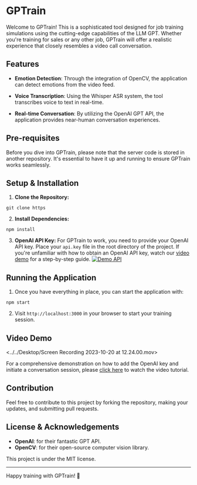 # GPTrain

Welcome to GPTrain! This is a sophisticated tool designed for job training simulations using the cutting-edge capabilities of the LLM GPT. Whether you're training for sales or any other job, GPTrain will offer a realistic experience that closely resembles a video call conversation.

## Features

- **Emotion Detection**: Through the integration of OpenCV, the application can detect emotions from the video feed.
  
- **Voice Transcription**: Using the Whisper ASR system, the tool transcribes voice to text in real-time.
  
- **Real-time Conversation**: By utilizing the OpenAI GPT API, the application provides near-human conversation experiences.

## Pre-requisites

Before you dive into GPTrain, please note that the server code is stored in another repository. It's essential to have it up and running to ensure GPTrain works seamlessly.

## Setup & Installation

1. **Clone the Repository:**
```
git clone https
```

2. **Install Dependencies:**
```
npm install
```

3. **OpenAI API Key:**
For GPTrain to work, you need to provide your OpenAI API key. Place your `api.key` file in the root directory of the project. If you're unfamiliar with how to obtain an OpenAI API key, watch our [video demo](your-link-here) for a step-by-step guide.
[![Demo API](./assets/output.gif)]()

## Running the Application

1. Once you have everything in place, you can start the application with:
```
npm start
```


2. Visit `http://localhost:3000` in your browser to start your training session.

## Video Demo

<../../Desktop/Screen Recording 2023-10-20 at 12.24.00.mov>

For a comprehensive demonstration on how to add the OpenAI key and initiate a conversation session, please [click here](your-link-here) to watch the video tutorial.

## Contribution

Feel free to contribute to this project by forking the repository, making your updates, and submitting pull requests.

## License & Acknowledgements

- **OpenAI**: for their fantastic GPT API.
- **OpenCV**: for their open-source computer vision library.

This project is under the MIT license.

---

Happy training with GPTrain! 🚀
